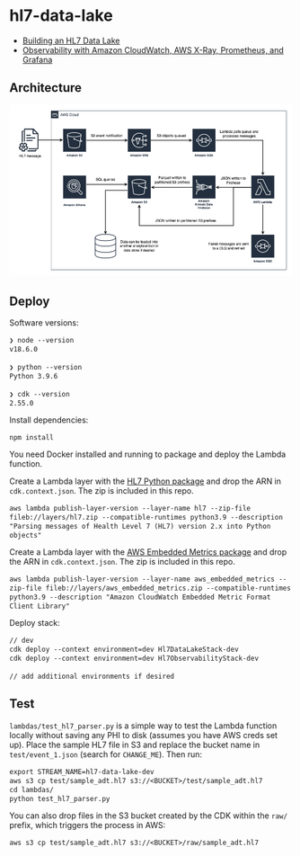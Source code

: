 # hl7-data-lake

* [Building an HL7 Data Lake](https://www.michaelsambol.com/blogs/building_an_hl7_date_lake.html)
* [Observability with Amazon CloudWatch, AWS X-Ray, Prometheus, and Grafana](https://www.michaelsambol.com/blogs/observability.html)

## Architecture

![HL7 Data Lake](images/HL7_Data_Lake.png)

## Deploy 

Software versions:
```
❯ node --version
v18.6.0

❯ python --version
Python 3.9.6

❯ cdk --version
2.55.0
```

Install dependencies:
```
npm install
```

You need Docker installed and running to package and deploy the Lambda function.

Create a Lambda layer with the [HL7 Python package](https://pypi.org/project/hl7/) and drop the ARN in `cdk.context.json`. The zip is included in this repo.
```
aws lambda publish-layer-version --layer-name hl7 --zip-file fileb://layers/hl7.zip --compatible-runtimes python3.9 --description "Parsing messages of Health Level 7 (HL7) version 2.x into Python objects"
```

Create a Lambda layer with the [AWS Embedded Metrics package](https://pypi.org/project/aws-embedded-metrics/) and drop the ARN in `cdk.context.json`. The zip is included in this repo.
```
aws lambda publish-layer-version --layer-name aws_embedded_metrics --zip-file fileb://layers/aws_embedded_metrics.zip --compatible-runtimes python3.9 --description "Amazon CloudWatch Embedded Metric Format Client Library"
```

Deploy stack:
```
// dev
cdk deploy --context environment=dev Hl7DataLakeStack-dev
cdk deploy --context environment=dev Hl7ObservabilityStack-dev

// add additional environments if desired
```

## Test

`lambdas/test_hl7_parser.py` is a simple way to test the Lambda function locally without saving any PHI to disk (assumes you have AWS creds set up). 
Place the sample HL7 file in S3 and replace the bucket name in `test/event_1.json` (search for `CHANGE_ME`). Then run:

```
export STREAM_NAME=hl7-data-lake-dev
aws s3 cp test/sample_adt.hl7 s3://<BUCKET>/test/sample_adt.hl7
cd lambdas/
python test_hl7_parser.py
```

You can also drop files in the S3 bucket created by the CDK within the `raw/` prefix, which triggers the process in AWS:

```
aws s3 cp test/sample_adt.hl7 s3://<BUCKET>/raw/sample_adt.hl7
```
